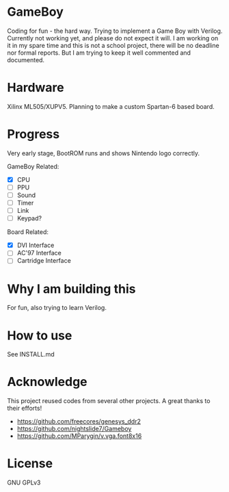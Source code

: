 GameBoy
=======

Coding for fun - the hard way. Trying to implement a Game Boy with Verilog. Currently not working yet, and please do not expect it will. I am working on it in my spare time and this is not a school project, there will be no deadline nor formal reports. But I am trying to keep it well commented and documented.

# Hardware

Xilinx ML505/XUPV5. Planning to make a custom Spartan-6 based board.

# Progress

Very early stage, BootROM runs and shows Nintendo logo correctly.

GameBoy Related:
 - [x] CPU
 - [ ] PPU
 - [ ] Sound
 - [ ] Timer
 - [ ] Link
 - [ ] Keypad?

Board Related:
 - [x] DVI Interface
 - [ ] AC'97 Interface
 - [ ] Cartridge Interface

# Why I am building this

For fun, also trying to learn Verilog.

# How to use

See INSTALL.md

# Acknowledge

This project reused codes from several other projects. A great thanks to their efforts!

 - https://github.com/freecores/genesys_ddr2
 - https://github.com/nightslide7/Gameboy
 - https://github.com/MParygin/v.vga.font8x16

 # License

 GNU GPLv3